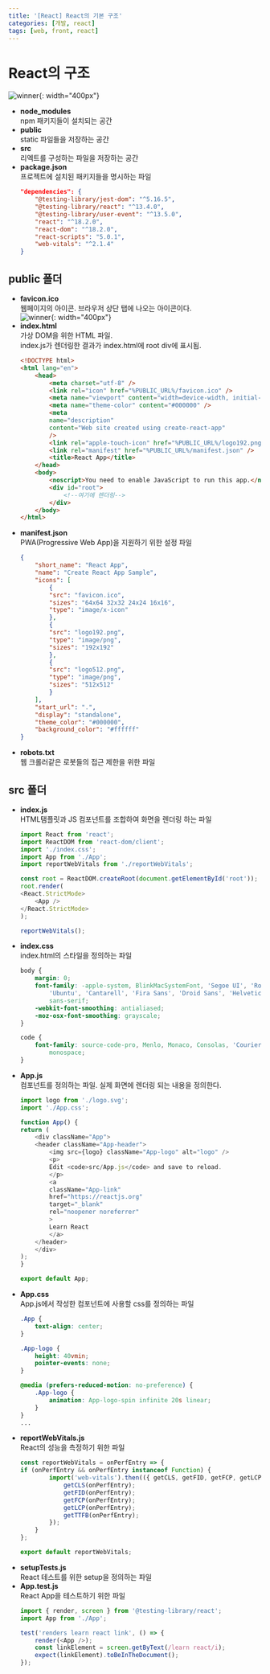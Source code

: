 ```yaml
---
title: '[React] React의 기본 구조'
categories: [개발, react]
tags: [web, front, react]
---
```


# React의 구조

![winner](/assets/img/2023-03-05-react-structure/structure.png){: width="400px"}

* **node_modules**  
    npm 패키지들이 설치되는 공간
* **public**  
    static 파일들을 저장하는 공간
* **src**  
    리엑트를 구성하는 파일을 저장하는 공간
* **package.json**  
    프로젝트에 설치된 패키지들을 명시하는 파일
    ```json
    "dependencies": {
        "@testing-library/jest-dom": "^5.16.5",
        "@testing-library/react": "^13.4.0",
        "@testing-library/user-event": "^13.5.0",
        "react": "^18.2.0",
        "react-dom": "^18.2.0",
        "react-scripts": "5.0.1",
        "web-vitals": "^2.1.4"
    }
    ```

## public 폴더

* **favicon.ico**  
    웹페이지의 아이콘. 브라우저 상단 탭에 나오는 아이콘이다.  
    ![winner](/assets/img/2023-03-05-react-structure/fav_ex.png){: width="400px"}
* **index.html**  
    가상 DOM을 위한 HTML 파일.  
    index.js가 렌더링한 결과가 index.html에 root div에 표시됨.
    ```html
    <!DOCTYPE html>
    <html lang="en">
        <head>
            <meta charset="utf-8" />
            <link rel="icon" href="%PUBLIC_URL%/favicon.ico" />
            <meta name="viewport" content="width=device-width, initial-scale=1" />
            <meta name="theme-color" content="#000000" />
            <meta
            name="description"
            content="Web site created using create-react-app"
            />
            <link rel="apple-touch-icon" href="%PUBLIC_URL%/logo192.png" />
            <link rel="manifest" href="%PUBLIC_URL%/manifest.json" />
            <title>React App</title>
        </head>
        <body>
            <noscript>You need to enable JavaScript to run this app.</noscript>
            <div id="root">
                <!--여기에 렌더링-->
            </div>
        </body>
    </html>
    ```
* **manifest.json**  
    PWA(Progressive Web App)을 지원하기 위한 설정 파일
    ```json
    {
        "short_name": "React App",
        "name": "Create React App Sample",
        "icons": [
            {
            "src": "favicon.ico",
            "sizes": "64x64 32x32 24x24 16x16",
            "type": "image/x-icon"
            },
            {
            "src": "logo192.png",
            "type": "image/png",
            "sizes": "192x192"
            },
            {
            "src": "logo512.png",
            "type": "image/png",
            "sizes": "512x512"
            }
        ],
        "start_url": ".",
        "display": "standalone",
        "theme_color": "#000000",
        "background_color": "#ffffff"
    }
    ```
* **robots.txt**  
    웹 크롤러같은 로봇들의 접근 제한을 위한 파일

## src 폴더

* **index.js**  
    HTML탬플릿과 JS 컴포넌트를 조합하여 화면을 렌더링 하는 파일  
    ```js
    import React from 'react';
    import ReactDOM from 'react-dom/client';
    import './index.css';
    import App from './App';
    import reportWebVitals from './reportWebVitals';

    const root = ReactDOM.createRoot(document.getElementById('root'));
    root.render(
    <React.StrictMode>
        <App />
    </React.StrictMode>
    );

    reportWebVitals();
    ```
* **index.css**  
    index.html의 스타일을 정의하는 파일
    ```css
    body {
        margin: 0;
        font-family: -apple-system, BlinkMacSystemFont, 'Segoe UI', 'Roboto', 'Oxygen',
            'Ubuntu', 'Cantarell', 'Fira Sans', 'Droid Sans', 'Helvetica Neue',
            sans-serif;
        -webkit-font-smoothing: antialiased;
        -moz-osx-font-smoothing: grayscale;
    }

    code {
        font-family: source-code-pro, Menlo, Monaco, Consolas, 'Courier New',
            monospace;
    }
    ```
* **App.js**  
    컴포넌트를 정의하는 파일. 실제 화면에 렌더링 되는 내용을 정의한다.
    ```js
    import logo from './logo.svg';
    import './App.css';

    function App() {
    return (
        <div className="App">
        <header className="App-header">
            <img src={logo} className="App-logo" alt="logo" />
            <p>
            Edit <code>src/App.js</code> and save to reload.
            </p>
            <a
            className="App-link"
            href="https://reactjs.org"
            target="_blank"
            rel="noopener noreferrer"
            >
            Learn React
            </a>
        </header>
        </div>
    );
    }

    export default App;
    ```
* **App.css**  
    App.js에서 작성한 컴포넌트에 사용할 css를 정의하는 파일
    ```css
    .App {
        text-align: center;
    }

    .App-logo {
        height: 40vmin;
        pointer-events: none;
    }

    @media (prefers-reduced-motion: no-preference) {
        .App-logo {
            animation: App-logo-spin infinite 20s linear;
        }
    }
    ...
    ```
* **reportWebVitals.js**  
    React의 성능을 측정하기 위한 파일  
    ```js
    const reportWebVitals = onPerfEntry => {
    if (onPerfEntry && onPerfEntry instanceof Function) {
            import('web-vitals').then(({ getCLS, getFID, getFCP, getLCP, getTTFB }) => {
                getCLS(onPerfEntry);
                getFID(onPerfEntry);
                getFCP(onPerfEntry);
                getLCP(onPerfEntry);
                getTTFB(onPerfEntry);
            });
        }
    };

    export default reportWebVitals;
    ```
* **setupTests.js**  
    React 테스트를 위한 setup을 정의하는 파일  
* **App.test.js**  
    React App을 테스트하기 위한 파일  
    ```js
    import { render, screen } from '@testing-library/react';
    import App from './App';

    test('renders learn react link', () => {
        render(<App />);
        const linkElement = screen.getByText(/learn react/i);
        expect(linkElement).toBeInTheDocument();
    });
    ```